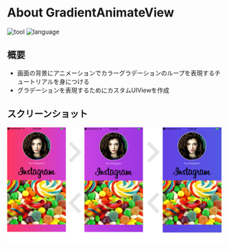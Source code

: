 # About GradientAnimateView
![tool](https://img.shields.io/badge/tool-xcode8-blue.svg)
![language](https://img.shields.io/badge/language-swift3-red.svg)
## 概要
- 画面の背景にアニメーションでカラーグラデーションのループを表現するチュートリアルを身につける
- グラデーションを表現するためにカスタムUIViewを作成
## スクリーンショット
![header](./background1.jpg)

